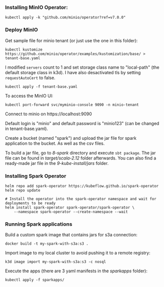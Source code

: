### Installing MinIO Operator:

```
kubectl apply -k "github.com/minio/operator?ref=v7.0.0"
```

### Deploy MinIO

Get sample file for minio tenant (or just use the one in this folder):
```
kubectl kustomize https://github.com/minio/operator/examples/kustomization/base/ > tenant-base.yaml
```

I modified `servers` count to 1 and set storage class name to "local-path" (the default storage class in k3d). I have also desactivated tls by setting `requestAutoCert` to false.

```
kubectl apply -f tenant-base.yaml
```

To access the MinIO UI:
```
kubectl port-forward svc/myminio-console 9090 -n minio-tenant
```

Connect to minio on https://localhost:9090

Default login is "minio" and default password is "minio123" (can be changed in tenant-base.yaml).

Create a bucket (named "spark") and upload the jar file for spark application to the bucket. As well as the csv files.

To build a jar file, go to *8-spark* directory and execute `sbt package`. The jar file can be found in *target/scala-2.12* folder afterwards. You can also find a ready-made jar file in the *9-kube-install/jars* folder.

### Installing Spark Operator

```
helm repo add spark-operator https://kubeflow.github.io/spark-operator
helm repo update

# Install the operator into the spark-operator namespace and wait for deployments to be ready
helm install spark-operator spark-operator/spark-operator \
    --namespace spark-operator --create-namespace --wait
```

### Running Spark applications

Build a custom spark image that contains jars for s3a connection:

```
docker build -t my-spark-with-s3a:s3 .
```

Import image to my local cluster to avoid pushing it to a remote registry:

```
k3d image import my-spark-with-s3a:s3 -c nosql
```

Execute the apps (there are 3 yaml manifests in the *sparkapps* folder):

```
kubectl apply -f sparkapps/
```